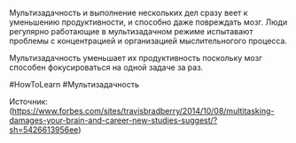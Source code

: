 Мультизадачность и выполнение нескольких дел сразу веет к уменьшению продуктивности, и способно даже повреждать мозг. Люди регулярно работающие в мультизадачном режиме испытавают проблемы с концентрацией и организацией мыслительногого процесса. 

Мультизадачность уменьшает их продуктивность поскольку мозг способен фокусироваться на одной задаче за раз.


#HowToLearn #Мультизадачность

Источник: (https://www.forbes.com/sites/travisbradberry/2014/10/08/multitasking-damages-your-brain-and-career-new-studies-suggest/?sh=5426613956ee)